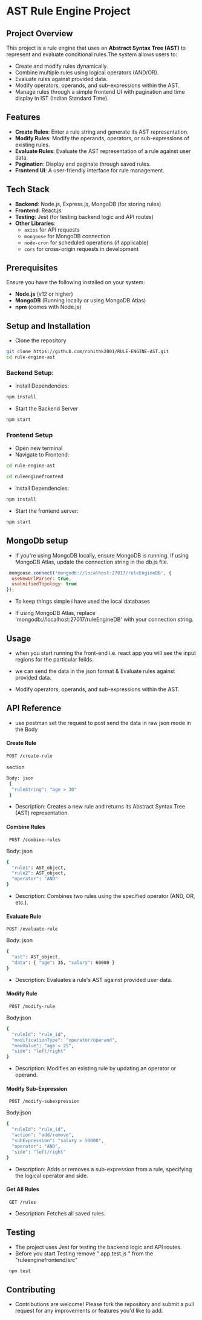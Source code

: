 # AST Rule Engine Project
## Project Overview
This project is a rule engine that uses an **Abstract Syntax Tree (AST)** to represent and evaluate conditional rules.The system allows users to:
- Create and modify rules dynamically.
- Combine multiple rules using logical operators (AND/OR).
- Evaluate rules against provided data.
- Modify operators, operands, and sub-expressions within the AST.
- Manage rules through a simple frontend UI with pagination and time display in IST (Indian Standard Time).

## Features
- **Create Rules**: Enter a rule string and generate its AST representation.
- **Modify Rules**: Modify the operands, operators, or sub-expressions of existing rules.
- **Evaluate Rules**: Evaluate the AST representation of a rule against user data.
- **Pagination**: Display and paginate through saved rules.
- **Frontend UI**: A user-friendly interface for rule management.
## Tech Stack

- **Backend**: Node.js, Express.js, MongoDB (for storing rules)
- **Frontend**: React.js
- **Testing**: Jest (for testing backend logic and API routes)
- **Other Libraries**: 
  - `axios` for API requests
  - `mongoose` for MongoDB connection
  - `node-cron` for scheduled operations (if applicable)
  - `cors` for cross-origin requests in development
## Prerequisites

Ensure you have the following installed on your system:
- **Node.js** (v12 or higher)
- **MongoDB** (Running locally or using MongoDB Atlas)
- **npm** (comes with Node.js)
## Setup and Installation
- Clone the repository

```bash
git clone https://github.com/rohithk2001/RULE-ENGINE-AST.git
cd rule-engine-ast

```
###  Backend Setup: 

- Install Dependencies:

```bash
npm install

```
- Start the Backend Server

```bash 
npm start
```

### Frontend Setup
- Open new terminal
- Navigate to Frontend: 
```bash
cd rule-engine-ast
```
```bash
cd ruleenginefrontend

```
- Install Dependencies:

```bash
npm install

```
- Start the frontend server:
```bash 
npm start
```


## MongoDb setup
- If you're using MongoDB locally, ensure MongoDB is running. If using MongoDB Atlas, update the connection string in the db.js file.

```js
 mongoose.connect('mongodb://localhost:27017/ruleEngineDB', {
  useNewUrlParser: true,
  useUnifiedTopology: true
});

```
- To keep things simple i have used the local databases

- If using MongoDB Atlas, replace 'mongodb://localhost:27017/ruleEngineDB' with your connection string.
## Usage

- when you start running the front-end i.e. react app you will see the input regions for the particular feilds.

- we can send the data in the json format & Evaluate rules against provided data.

- Modify operators, operands, and sub-expressions within the AST.
## API Reference

- use postman set the request to post send the data in raw json mode in the Body 

#### Create Rule
```http
POST /create-rule
```

section 
```bash
Body: json
 { 
  "ruleString": "age > 30"
 }
```
- Description: Creates a new rule and returns its Abstract Syntax Tree (AST) representation.

#### Combine Rules
```http 
 POST /combine-rules
```
Body: json
```bash
{ 
  "rule1": AST_object, 
  "rule2": AST_object, 
  "operator": "AND" 
}
```

- Description: Combines two rules using the specified operator (AND, OR, etc.).

#### Evaluate Rule
```http 
POST /evaluate-rule
```
Body: json

```bash
{ 
  "ast": AST_object, 
  "data": { "age": 35, "salary": 60000 } 
}
```
- Description: Evaluates a rule's AST against provided user data.

#### Modify Rule
```http
 POST /modify-rule
```
Body:json
```bash
{ 
  "ruleId": "rule_id", 
  "modificationType": "operator/operand", 
  "newValue": "age < 25", 
  "side": "left/right" 
}
```
- Description: Modifies an existing rule by updating an operator or operand.

#### Modify Sub-Expression
```http
 POST /modify-subexpression
```
Body:json
```bash
{ 
  "ruleId": "rule_id", 
  "action": "add/remove", 
  "subExpression": "salary > 50000", 
  "operator": "AND", 
  "side": "left/right" 
}
```
- Description: Adds or removes a sub-expression from a rule, specifying the logical operator and side.

#### Get All Rules
```http
 GET /rules
```
- Description: Fetches all saved rules.

## Testing

- The project uses Jest for testing the backend logic and API routes.
- Before you start Testing remove " app.test.js " from the "ruleenginefrontend/src"
```bash
 npm test
```

## Contributing

- Contributions are welcome! Please fork the repository and submit a pull request for any improvements or features you'd like to add.
